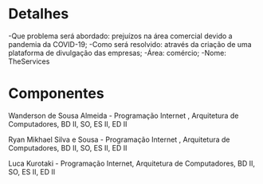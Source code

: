 # Detalhes
-Que problema será abordado: prejuízos na área comercial devido a pandemia da COVID-19;
-Como será resolvido: através da criação de uma plataforma de divulgação das empresas;
-Área: comércio;
-Nome: TheServices

# Componentes
Wanderson de Sousa Almeida - Programação Internet , Arquitetura de Computadores, BD II, SO, ES II, ED II

Ryan Mikhael Silva e Sousa - Programação Internet , Arquitetura de Computadores, BD II, SO, ES II, ED II

Luca Kurotaki - Programação Internet, Arquitetura de Computadores, BD II, SO, ES II, ED II


